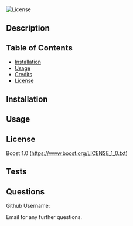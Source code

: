 # 

![License](https://img.shields.io/badge/License-Boost_1.0-lightblue.svg)

## Description



## Table of Contents

- [Installation](#installation)
- [Usage](#usage)
- [Credits](#credits)
- [License](#license)

## Installation



## Usage



## License

Boost 1.0  (https://www.boost.org/LICENSE_1_0.txt)

## Tests



## Questions
  
Github Username: [](#github.com/) 
 
Email  for any further questions. 

